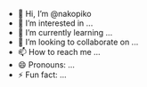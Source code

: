 - 👋 Hi, I’m @nakopiko
- 👀 I’m interested in ...
- 🌱 I’m currently learning ...
- 💞️ I’m looking to collaborate on ...
- 📫 How to reach me ...
- 😄 Pronouns: ...
- ⚡ Fun fact: ...

<!---
nakopiko/nakopiko is a ✨ special ✨ repository because its `README.md` (this file) appears on your GitHub profile.
You can click the Preview link to take a look at your changes.
--->
